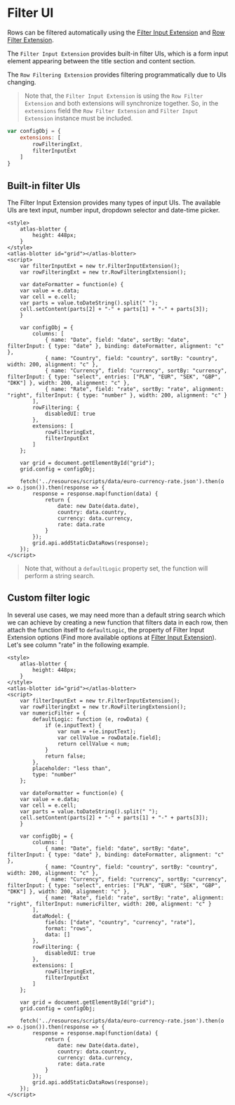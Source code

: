 # Filter UI

Rows can be filtered automatically using the [Filter Input Extension](../extensions/tr-grid-filter-input.md) and [Row Filter Extension](../extensions/tr-grid-row-filtering.md).

The `Filter Input Extension` provides built-in filter UIs, which is a form input element appearing between the title section and content section.

The `Row Filtering Extension` provides filtering programmatically due to UIs changing.

> Note that, the `Filter Input Extension` is using the `Row Filter Extension` and both extensions will synchronize together. So, in the `extensions` field the `Row Filter Extension` and `Filter Input Extension` instance must be included.

```js
var configObj = {
	extensions: [
		rowFilteringExt,
		filterInputExt
	]
}
```

## Built-in filter UIs

The Filter Input Extension provides many types of input UIs. The available UIs are text input, number input, dropdown selector and date-time picker.

```live
<style>
	atlas-blotter {
		height: 448px;
	}
</style>
<atlas-blotter id="grid"></atlas-blotter>
<script>
	var filterInputExt = new tr.FilterInputExtension();
	var rowFilteringExt = new tr.RowFilteringExtension();

	var dateFormatter = function(e) {
  	var value = e.data;
  	var cell = e.cell;
  	var parts = value.toDateString().split(" ");
  	cell.setContent(parts[2] + "-" + parts[1] + "-" + parts[3]);
	}

	var configObj = {
		columns: [
			{ name: "Date", field: "date", sortBy: "date", filterInput: { type: "date" }, binding: dateFormatter, alignment: "c" },
			{ name: "Country", field: "country", sortBy: "country", width: 200, alignment: "c" },
			{ name: "Currency", field: "currency", sortBy: "currency", filterInput: { type: "select", entries: ["PLN", "EUR", "SEK", "GBP", "DKK"] }, width: 200, alignment: "c" },
			{ name: "Rate", field: "rate", sortBy: "rate", alignment: "right", filterInput: { type: "number" }, width: 200, alignment: "c" }
		],
		rowFiltering: {
			disabledUI: true
		},
		extensions: [
			rowFilteringExt,
			filterInputExt
		]
	};

	var grid = document.getElementById("grid");
	grid.config = configObj;

	fetch('../resources/scripts/data/euro-currency-rate.json').then(o => o.json()).then(response => {
		response = response.map(function(data) {
			return {
				date: new Date(data.date),
				country: data.country,
				currency: data.currency,
				rate: data.rate
			}
		});
		grid.api.addStaticDataRows(response);
	});
</script>
```

> Note that, without a `defaultLogic` property set, the function will perform a string search.

## Custom filter logic

In several use cases, we may need more than a default string search which we can achieve by creating a new function that filters data in each row, then attach the function itself to `defaultLogic`, the property of Filter Input Extension options (Find more available options at [Filter Input Extension](../extensions/tr-grid-filter-input.md)). Let's see column "rate" in the following example.

```live
<style>
	atlas-blotter {
		height: 448px;
	}
</style>
<atlas-blotter id="grid"></atlas-blotter>
<script>
	var filterInputExt = new tr.FilterInputExtension();
	var rowFilteringExt = new tr.RowFilteringExtension();
	var numericFilter = {
		defaultLogic: function (e, rowData) {
			if (e.inputText) {
				var num = +(e.inputText);
				var cellValue = rowData[e.field];
				return cellValue < num;
			}
			return false;
		},
		placeholder: "less than",
		type: "number"
	};

	var dateFormatter = function(e) {
  	var value = e.data;
  	var cell = e.cell;
  	var parts = value.toDateString().split(" ");
  	cell.setContent(parts[2] + "-" + parts[1] + "-" + parts[3]);
	}

	var configObj = {
		columns: [
			{ name: "Date", field: "date", sortBy: "date", filterInput: { type: "date" }, binding: dateFormatter, alignment: "c" },
			{ name: "Country", field: "country", sortBy: "country", width: 200, alignment: "c" },
			{ name: "Currency", field: "currency", sortBy: "currency", filterInput: { type: "select", entries: ["PLN", "EUR", "SEK", "GBP", "DKK"] }, width: 200, alignment: "c" },
			{ name: "Rate", field: "rate", sortBy: "rate", alignment: "right", filterInput: numericFilter, width: 200, alignment: "c" }
		],
		dataModel: {
			fields: ["date", "country", "currency", "rate"],
			format: "rows",
			data: []
		},
		rowFiltering: {
			disabledUI: true
		},
		extensions: [
			rowFilteringExt,
			filterInputExt
		]
	};

	var grid = document.getElementById("grid");
	grid.config = configObj;

	fetch('../resources/scripts/data/euro-currency-rate.json').then(o => o.json()).then(response => {
		response = response.map(function(data) {
			return {
				date: new Date(data.date),
				country: data.country,
				currency: data.currency,
				rate: data.rate
			}
		});
		grid.api.addStaticDataRows(response);
	});
</script>
```
